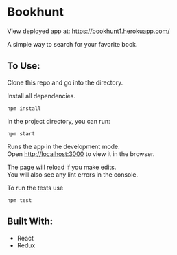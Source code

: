 # Bookhunt

View deployed app at: https://bookhunt1.herokuapp.com/

A simple way to search for your favorite book.

## To Use:

Clone this repo and go into the directory.

Install all dependencies.

```
npm install
```

In the project directory, you can run:

```
npm start
```

Runs the app in the development mode.<br>
Open [http://localhost:3000](http://localhost:3000) to view it in the browser.

The page will reload if you make edits.<br>
You will also see any lint errors in the console.


To run the tests use

```
npm test
```

## Built With:

* React
* Redux


